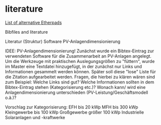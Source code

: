 # literature

[List of alternative Etherpads](https://github.com/ether/etherpad-lite/wiki/Sites-that-run-Etherpad-Lite)

Bibfiles and literature

Literatur (Struktur)
  Software
  PV-Anlagendimensionierung


IDEE: PV-Anlagendimensionierung!
Zunächst wurde ein Bibtex-Eintrag zur verwendeten Software für die Zusammenarbeit an PV-Anlagen angelegt. Um die Werkzeuge mit praktischen Auslegungsgrößen zu "füttern", wurde im Master eine Textdatei hinzugefügt, in der zunächst nur Links und Informationen gesammelt werden können. Später soll diese "lose" Liste für die Zitation aufgearbeitet werden. Fragen, die hierbei zu klären wären sind zum Beispiel: Welche Links sind gut? Welche Informationen sollten in dem Bibtex-Eintrag stehen (Kategorisierung etc.)? Wonach kann/ wird eine Anlagendimensionierung unterschieden (PV-Leistung/Geschäftsmodell o.ä.)?

Vorschlag zur Kategorisierung:
  EFH bis 20 kWp
  MFH bis 300 kWp
  Kleingewerbe bis 100 kWp
  Großgewerbe größer 100 kWp
  Industrielle Solaranlagen und -kraftwerke
